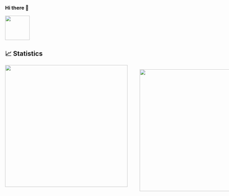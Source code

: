 ### Hi there 👋
<!--
**thiswallz/thiswallz** is a ✨ _special_ ✨ repository because its `README.md` (this file) appears on your GitHub profile.

Here are some ideas to get you started:

- 🔭 I’m currently working on ...
- 🌱 I’m currently learning ...
- 👯 I’m looking to collaborate on ...
- 🤔 I’m looking for help with ...
- 💬 Ask me about ...
- 📫 How to reach me: ...
- 😄 Pronouns: ...
- ⚡ Fun fact: ...
-->

<img src="https://github.githubassets.com/images/modules/site/copilot/copilot.png" width="80px" />

## 📈 Statistics

<div align="center" style="display:flex; gap:40px;">
  <a href="https://github.com/thiswallz">
    <img width="400px" src="https://wakatime.com/share/@thiswallz/7768602d-0795-44ad-a482-b1b09d1be5f4.png" />
  </a>

<a  href="https://wakatime.com/@thiswallz"> <img width="400px" src="https://wakatime.com/share/@thiswallz/054e28cd-c136-4d50-a1fd-3e2dea3e171a.png" /></a>

</div>
